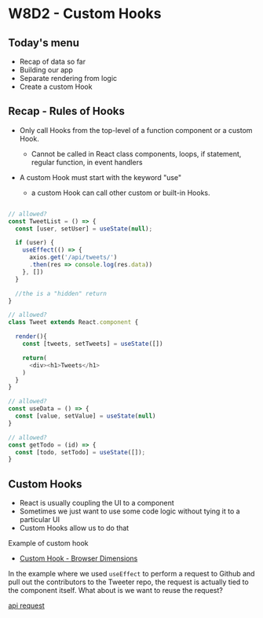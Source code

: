 # W8D2 - Custom Hooks

## Today's menu

- Recap of data so far
- Building our app
- Separate rendering from logic
- Create a custom Hook

## Recap - Rules of Hooks

- Only call Hooks from the top-level of a function component or a custom Hook.

  - Cannot be called in React class components, loops, if statement, regular function, in event handlers

- A custom Hook must start with the keyword "use"

  - a custom Hook can call other custom or built-in Hooks.

```js

// allowed?
const TweetList = () => {
  const [user, setUser] = useState(null);

  if (user) {
    useEffect(() => {
      axios.get('/api/tweets/')
      .then(res => console.log(res.data))
    }, [])
  }

  //the is a "hidden" return
}

// allowed?
class Tweet extends React.component {

  render(){
    const [tweets, setTweets] = useState([])

    return(
      <div><h1>Tweets</h1>
    )
  }
}

// allowed?
const useData = () => {
  const [value, setValue] = useState(null)
}

// allowed?
const getTodo = (id) => {
  const [todo, setTodo] = useState([]);
}

```

## Custom Hooks

- React is usually coupling the UI to a component
- Sometimes we just want to use some code logic without tying it to a particular UI
- Custom Hooks allow us to do that

Example of custom hook

- [Custom Hook - Browser Dimensions](https://codesandbox.io/s/custom-hooks-exercise-browser-dimensions-j80xw)

In the example where we used `useEffect` to perform a request to Github and pull out the contributors to the Tweeter repo, the request is actually tied to the component itself. What about is we want to reuse the request?

[api request](https://codesandbox.io/s/api-request-customhook-exercise-pnje8)
